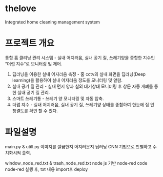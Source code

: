 # thelove
Integrated home cleaning management system

# 프로젝트 개요
통합 홈 클리닝 관리 시스템
    - 실내 어지러움, 실내 공기 질, 쓰레기양을 종합한 지수인 “더럽 지수“로 모니터링 및 제어.
   1. 딥러닝을 이용한 실내 어지러움 측정
     - 홈 cctv의 실내 화면을 딥러닝(Deep learning)을 활용하여 실내 어지러움 정도를 모니터링 및 알람.
   2. 실내 공기 질 관리
     - 실내 먼지 양과 실외 대기상태 모니터링 후 창문 자동 개폐를 통한 실내 공기 질 관리.
   3. 스마트 쓰레기통
     - 쓰레기 양 모니터링 및 자동 압축.
   4. 더럽 지수
     - 실내 어지러움, 실내 공기 질, 쓰레기양 상태를 종합하여 한눈에 집 안 청결도를 확인 할 수 있다.

# 파일설명
main.py & utill.py
이미지를 깔끔한지 어지러운지 딥러닝 CNN 기법으로 판별하고 수치화시켜 출력.

window_node_red.txt & trash_node_red.txt
node js 기반 node-red code
node-red 실행 후, txt 내용 import후 deploy
